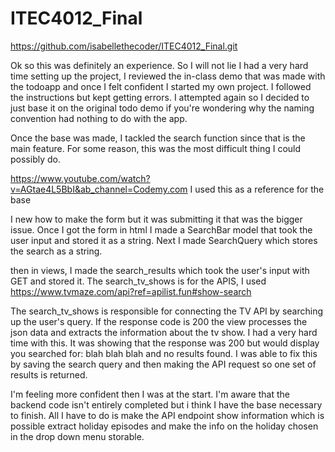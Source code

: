 # ITEC4012_Final

https://github.com/isabellethecoder/ITEC4012_Final.git

Ok so this was definitely an experience. So I will not lie I had a very hard time setting up the project, I reviewed the in-class demo that was made with the todoapp and once I felt confident I started my own project. I followed the instructions but kept getting errors. I attempted again so I decided to just base it on the original todo demo if you're wondering why the naming convention had nothing to do with the app.

Once the base was made, I tackled the search function since that is the main feature. For some reason, this was the most difficult thing I could possibly do.

https://www.youtube.com/watch?v=AGtae4L5BbI&ab_channel=Codemy.com
I used this as a reference for the base

I new how to make the form but it was submitting it that was the bigger issue. Once I got the form in html I made a SearchBar model that took the user input and stored it as a string. Next I made SearchQuery which stores the search as a string.

then in views, I made the search_results which took the user's input with GET and stored it. The search_tv_shows is for the APIS, I used https://www.tvmaze.com/api?ref=apilist.fun#show-search

The search_tv_shows is responsible for connecting the TV API by searching up the user's query. If the response code is 200 the view processes the json data and extracts the information about the tv show. I had a very hard time with this. It was showing that the response was 200 but would display you searched for: blah blah blah and no results found. I was able to fix this by saving the search query and then making the API request so one set of results is returned.

I'm feeling more confident then I was at the start. I'm aware that the backend code isn't entirely completed but i think I have the base necessary to finish. All I have to do is make the API endpoint show information which is possible extract holiday episodes and make the info on the holiday chosen in the drop down menu storable.